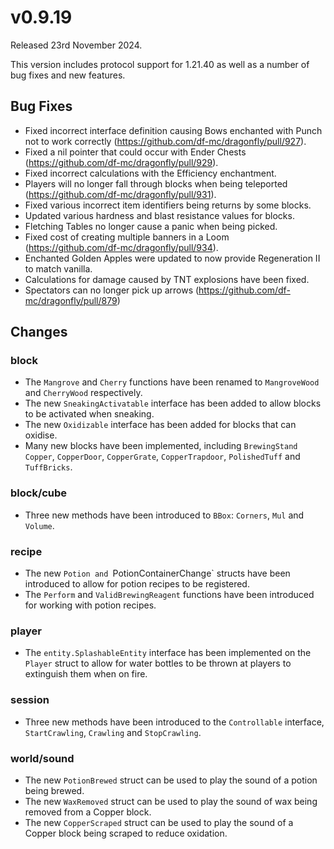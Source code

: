 # v0.9.19

Released 23rd November 2024.

This version includes protocol support for 1.21.40 as well as a number of bug fixes and new features.

## Bug Fixes

- Fixed incorrect interface definition causing Bows enchanted with Punch not to work
  correctly (https://github.com/df-mc/dragonfly/pull/927).
- Fixed a nil pointer that could occur with Ender Chests (https://github.com/df-mc/dragonfly/pull/929).
- Fixed incorrect calculations with the Efficiency enchantment.
- Players will no longer fall through blocks when being
  teleported (https://github.com/df-mc/dragonfly/pull/931).
- Fixed various incorrect item identifiers being returns by some blocks.
- Updated various hardness and blast resistance values for blocks.
- Fletching Tables no longer cause a panic when being picked.
- Fixed cost of creating multiple banners in a Loom (https://github.com/df-mc/dragonfly/pull/934).
- Enchanted Golden Apples were updated to now provide Regeneration II to match vanilla.
- Calculations for damage caused by TNT explosions have been fixed.
- Spectators can no longer pick up arrows (https://github.com/df-mc/dragonfly/pull/879)

## Changes

### **block**

- The `Mangrove` and `Cherry` functions have been renamed to `MangroveWood` and `CherryWood` respectively.
- The new `SneakingActivatable` interface has been added to allow blocks to be activated when sneaking.
- The new `Oxidizable` interface has been added for blocks that can oxidise.
- Many new blocks have been implemented, including `BrewingStand` `Copper`, `CopperDoor`, `CopperGrate`,
  `CopperTrapdoor`, `PolishedTuff` and `TuffBricks`.

### **block/cube**

- Three new methods have been introduced to `BBox`: `Corners`, `Mul` and `Volume`.

### **recipe**

- The new `Potion and `PotionContainerChange` structs have been introduced to allow for potion recipes to be
  registered.
- The `Perform` and `ValidBrewingReagent` functions have been introduced for working with potion recipes.

### **player**

- The `entity.SplashableEntity` interface has been implemented on the `Player` struct to allow for water
  bottles to be thrown at players to extinguish them when on fire.

### **session**

- Three new methods have been introduced to the `Controllable` interface, `StartCrawling`, `Crawling` and
  `StopCrawling`.

### **world/sound**

- The new `PotionBrewed` struct can be used to play the sound of a potion being brewed.
- The new `WaxRemoved` struct can be used to play the sound of wax being removed from a Copper block.
- The new `CopperScraped` struct can be used to play the sound of a Copper block being scraped to reduce
  oxidation.
